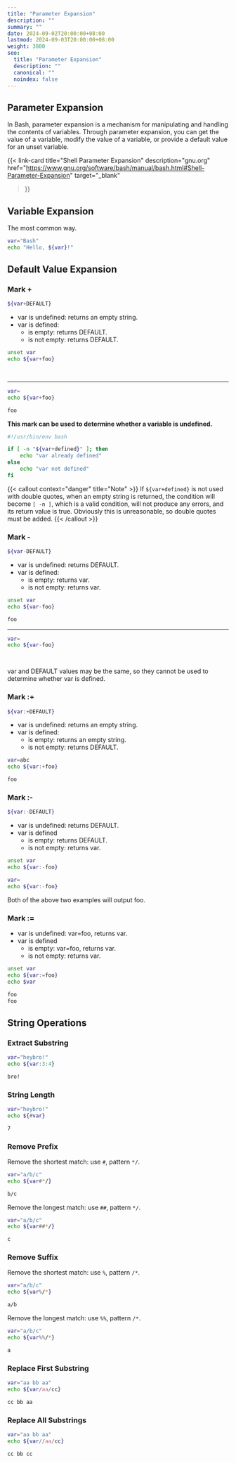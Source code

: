 ```yaml
---
title: "Parameter Expansion"
description: ""
summary: ""
date: 2024-09-02T20:00:00+08:00
lastmod: 2024-09-03T20:00:00+08:00
weight: 3800
seo:
  title: "Parameter Expansion"
  description: ""
  canonical: ""
  noindex: false
---
```


## Parameter Expansion

In Bash, parameter expansion is a mechanism for manipulating and handling the contents of variables.
Through parameter expansion, you can get the value of a variable, modify the value of a variable, or provide a default value for an unset variable.

{{< link-card
  title="Shell Parameter Expansion"
  description="gnu.org"
  href="https://www.gnu.org/software/bash/manual/bash.html#Shell-Parameter-Expansion"
  target="_blank"
>}}

## Variable Expansion

The most common way.

```bash {frame="none"}
var="Bash"
echo "Hello, ${var}!"
```

## Default Value Expansion

### Mark +

```bash {frame="none"}
${var+DEFAULT}
```

* var is undefined: returns an empty string.
* var is defined:
  * is empty: returns DEFAULT.
  * is not empty: returns DEFAULT.

```bash {frame="none"}
unset var
echo ${var+foo}
```

```txt {frame="none"}
 
```

***

```bash {frame="none"}
var=
echo ${var+foo}
```

```txt {frame="none"}
foo
```

**This mark can be used to determine whether a variable is undefined.**

```bash {frame="none"}
#!/usr/bin/env bash

if [ -n "${var+defined}" ]; then
    echo "var already defined"
else
    echo "var not defined"
fi
```

{{< callout context="danger" title="Note" >}}
If `${var+defined}` is not used with double quotes, when an empty string is returned, the condition will become `[ -n ]`, which is a valid condition, will not produce any errors, and its return value is true. Obviously this is unreasonable, so double quotes must be added.
{{< /callout >}}

### Mark -

```bash {frame="none"}
${var-DEFAULT}
```

* var is undefined: returns DEFAULT.
* var is defined:
  * is empty: returns var.
  * is not empty: returns var.

```bash {frame="none"}
unset var
echo ${var-foo}
```

```txt {frame="none"}
foo
```

***

```bash {frame="none"}
var=
echo ${var-foo}
```

```txt {frame="none"}
 
```

var and DEFAULT values may be the same, so they cannot be used to determine whether var is defined.

### Mark :+

```bash {frame="none"}
${var:+DEFAULT}
```

* var is undefined: returns an empty string.
* var is defined:
  * is empty: returns an empty string.
  * is not empty: returns DEFAULT.

```bash {frame="none"}
var=abc
echo ${var:+foo}
```

```txt {frame="none"}
foo
```

### Mark :-

```bash {frame="none"}
${var:-DEFAULT}
```

* var is undefined: returns DEFAULT.
* var is defined
  * is empty: returns DEFAULT.
  * is not empty: returns var.

```bash {frame="none"}
unset var
echo ${var:-foo}
```

```bash {frame="none"}
var=
echo ${var:-foo}
```

Both of the above two examples will output foo.

### Mark :=

* var is undefined: var=foo, returns var.
* var is defined
  * is empty: var=foo, returns var.
  * is not empty: returns var.

```bash {frame="none"}
unset var
echo ${var:=foo}
echo $var
```

```txt {frame="none"}
foo
foo
```

## String Operations

### Extract Substring

```bash {frame="none"}
var="heybro!"
echo ${var:3:4}
```

```txt {frame="none"}
bro!
```

### String Length

```bash {frame="none"}
var="heybro!"
echo ${#var}
```

```txt {frame="none"}
7
```

### Remove Prefix

Remove the shortest match: use `#`, pattern `*/`.

```bash {frame="none"}
var="a/b/c"
echo ${var#*/}
```

```txt {frame="none"}
b/c
```

Remove the longest match: use `##`, pattern `*/`.

```bash {frame="none"}
var="a/b/c"
echo ${var##*/}
```

```txt {frame="none"}
c
```

### Remove Suffix

Remove the shortest match: use `%`, pattern `/*`.

```bash {frame="none"}
var="a/b/c"
echo ${var%/*}
```

```txt {frame="none"}
a/b
```

Remove the longest match: use `%%`, pattern `/*`.

```bash {frame="none"}
var="a/b/c"
echo ${var%%/*}
```

```txt {frame="none"}
a
```

### Replace First Substring

```bash {frame="none"}
var="aa bb aa"
echo ${var/aa/cc}
```

```txt {frame="none"}
cc bb aa
```

### Replace All Substrings

```bash {frame="none"}
var="aa bb aa"
echo ${var//aa/cc}
```

```txt {frame="none"}
cc bb cc
```
